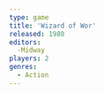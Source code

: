 ```yaml
---
type: game
title: 'Wizard of Wor'
released: 1980
editors: 
  -Midway
players: 2
genres:
  - Action
---
```

